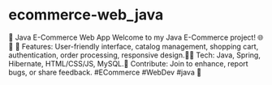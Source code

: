 # ecommerce-web_java
🛒 Java E-Commerce Web App  Welcome to my Java E-Commerce project! 🌐🚀  🔧 Features: User-friendly interface, catalog management, shopping cart, authentication, order processing, responsive design.👨‍💻 Tech: Java, Spring, Hibernate, HTML/CSS/JS, MySQL.🌟 Contribute: Join to enhance, report bugs, or share feedback. #ECommerce #WebDev #java 🚀
